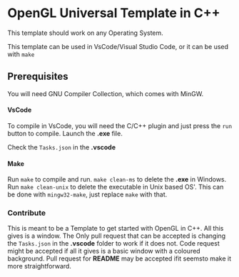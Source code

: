 # OpenGL Universal Template in C++

This template should work on any Operating System.

This template can be used in VsCode/Visual Studio Code, or it can be used with `make`

## Prerequisites

You will need GNU Compiler Collection, which comes with MinGW.

#### VsCode
To compile in VsCode, you will need the C/C++ plugin and just press the `run` button to compile. Launch the **.exe** file.

Check the ``Tasks.json`` in the **.vscode** 

#### Make

Run `make` to compile and run. ``make clean-ms`` to delete the **.exe** in Windows. Run `make clean-unix` to delete the executable in Unix based OS'. This can be done with `mingw32-make`, just replace `make` with that.

### Contribute

This is meant to be a Template to get started with OpenGL in C++. All this gives is a window. The Only pull request that can be accepted is changing the `Tasks.json` in the **.vscode** folder to work if it does not. Code request might be accepted if all it gives is a basic window with a coloured background.
Pull request for **README** may be accepted ifit seemsto make it more straightforward.